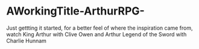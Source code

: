 # AWorkingTitle-ArthurRPG-

Just gettting it started, for a better feel of where the inspiration came from, watch King Arthur with Clive Owen and Arthur Legend of the Sword with Charlie Hunnam
